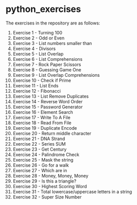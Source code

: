 # python_exercises
The exercises in the repository are as follows:
 1. Exercise 1 - Turning 100
 2. Exercise 2 - Odd or Even
 3. Exercise 3 - List numbers smaller than
 4. Exercise 4 - Divisors 
 5. Exercise 5 - List Overlap
 6. Exercise 6 - List Comprehensions
 7. Exercise 7 - Rock Paper Scissors
 8. Exercise 8 - Guessing Game One
 9. Exercise 9 - List Overlap Comprehensions
 10. Exercise 10 - Check if Prime
 11. Exercise 11 - List Ends
 12. Exercise 12 - Fibonacci
 13. Exercise 13 - List Remove Duplicates
 14. Exercise 14 - Reverse Word Order
 15. Exercise 15 - Password Generator
 16. Exercise 16 - Element Search
 17. Exercise 17 - Write To A File
 18. Exercise 18 - Read From File
 19. Exercise 19 - Duplicate Encode
 20. Exercise 20 - Return middle character
 21. Exercise 21 - DNA Strand
 22. Exercise 22 - Series SUM
 23. Exercise 23 - Get Century
 24. Exercise 24 - Palindrome Check
 25. Exercise 25 - Mask the string
 26. Exercise 26 - Go for a walk
 27. Exercise 27 - Which are in
 28. Exercise 28 - Money, Money, Money
 29. Exercise 29 - Is this a triangle?
 30. Exercise 30 - Highest Scoring Word
 31. Exercise 31 - Total lowercase/uppercase letters in a string
 32. Exercise 32 - Super Size Number
